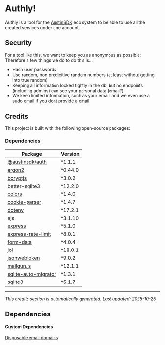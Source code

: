 # Authly!
Authly is a tool for the [AustinSDK](https://auth.austinsdk.me) eco system to be able to use all the created services under one account.

## Security
For a tool like this, we want to keep you as anonymous as possible; Therefore a few things we do to do this is...
 - Hash user passwords
 - Use random, non predicitive random numbers (at least without getting into true random)
 - Keeping all information locked tightly in the db, but no endpoints (including admins) can see your personal data (email?)
 - We keep limited information, such as your email, and we even use a sudo email if you dont provide a email

## Credits

This project is built with the following open-source packages:

### Dependencies

| Package | Version |
|---------|----------|
| [@austinsdk/auth](https://www.npmjs.com/package/@austinsdk/auth) | ^1.1.1 |
| [argon2](https://www.npmjs.com/package/argon2) | ^0.44.0 |
| [bcryptjs](https://www.npmjs.com/package/bcryptjs) | ^3.0.2 |
| [better-sqlite3](https://www.npmjs.com/package/better-sqlite3) | ^12.2.0 |
| [colors](https://www.npmjs.com/package/colors) | ^1.4.0 |
| [cookie-parser](https://www.npmjs.com/package/cookie-parser) | ^1.4.7 |
| [dotenv](https://www.npmjs.com/package/dotenv) | ^17.2.1 |
| [ejs](https://www.npmjs.com/package/ejs) | ^3.1.10 |
| [express](https://www.npmjs.com/package/express) | ^5.1.0 |
| [express-rate-limit](https://www.npmjs.com/package/express-rate-limit) | ^8.0.1 |
| [form-data](https://www.npmjs.com/package/form-data) | ^4.0.4 |
| [joi](https://www.npmjs.com/package/joi) | ^18.0.1 |
| [jsonwebtoken](https://www.npmjs.com/package/jsonwebtoken) | ^9.0.2 |
| [mailgun.js](https://www.npmjs.com/package/mailgun.js) | ^12.1.1 |
| [sqlite-auto-migrator](https://www.npmjs.com/package/sqlite-auto-migrator) | ^1.3.1 |
| [sqlite3](https://www.npmjs.com/package/sqlite3) | ^5.1.7 |

---

*This credits section is automatically generated. Last updated: 2025-10-25*
## Dependencies

#### Custom Dependencies
[Disposable email domains](https://github.com/disposable-email-domains/disposable-email-domains)